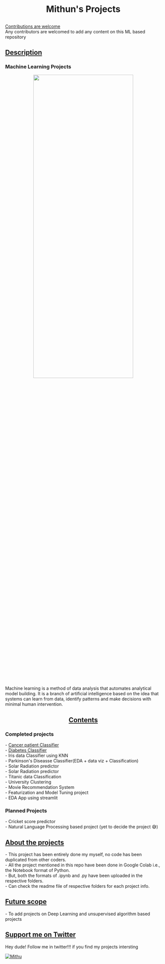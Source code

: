 <h1 align="center">Mithun's Projects</h1>
<h2 align="center">

</h2>

<p align="center"> 
  
<a href='https://github.com/Mithun162001/Projects'>Contributions are welcome</a><br>
Any contributors are welcomed to add any content on this ML based repository

<h2><u>Description</u></h2>

<h3>Machine Learning Projects</h3>

<p align="center">
<img src="https://media.giphy.com/media/26xBKuuVuNxp8seTS/source.gif" height="50%" width="80%"></p>

Machine learning is a method of data analysis that automates analytical model building. It is a branch of artificial intelligence based on the idea that systems can learn from data, identify patterns and make decisions with minimal human intervention.

<h2 align="center"><u> Contents </u></h2>

<h3>Completed projects</h3>
- <a href='https://github.com/Mithun162001/Projects/tree/main/Cancer%20classification'>Cancer patient Classifier</a> <br>
- <a href='https://github.com/Mithun162001/Projects/tree/main/Diabetes%20Classifiaction'>Diabetes Classifier</a><br>
- Iris data Classifier using KNN<br>
- Parkinson's Diseasse Classifier(EDA + data viz + Classification)<br>
- Solar Radiation predictor<br>
- Solar Radiation predictor<br>
- Titanic data Classification<br>
- University Clustering<br>
- Movie Recommendation System<br>
- Featurization and Model Tuning project<br>
- EDA App using streamlit<br>

<h3>Planned Projects</h3>
- Cricket score predictor<br>
- Natural Language Processing based project (yet to decide the project 😅)<br>

<h2><u>About the projects</u></h2>
- This project has been entirely done my myself, no code has been duplicated from other coders.<br>
- All the project mentioned in this repo have been done in Google Colab i.e., the Notebook format of Python.<br>
- But, both the formats of .ipynb and .py have been uploaded in the respective folders.<br>
- Can check the readme file of respective folders for each project info.<br>

<h2><u>Future scope</u></h2>
- To add projects on Deep Learning and unsupervised algorithm based projects<br>

<h2><u>Support me on Twitter</u> </h2>

Hey dude! Follow me in twitter!!! if you find my projects intersting

<a href="https://twitter.com/cricmithu16" target="blank"><img align="center" src="https://img.shields.io/badge/Twitter-1DA1F2?style=for-the-badge&logo=twitter&logoColor=white" alt="Mithu"  /></a>


